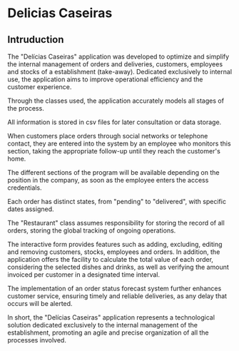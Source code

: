 # Delicias Caseiras

## Intruduction

The "Delícias Caseiras" application was developed to optimize and simplify the internal management of orders and deliveries, customers, employees and stocks of a establishment (take-away). Dedicated exclusively to internal use, the application aims to improve operational efficiency and the customer experience.

Through the classes used, the application accurately models all stages of the process.

All information is stored in csv files for later consultation or data storage.

When customers place orders through social networks or telephone contact, they are entered into the system by an employee who monitors this section, taking the appropriate follow-up until they reach the customer's home.

The different sections of the program will be available depending on the position in the company, as soon as the employee enters the access credentials.

Each order has distinct states, from "pending" to "delivered", with specific dates assigned.

The "Restaurant" class assumes responsibility for storing the record of all orders, storing the global tracking of ongoing operations.

The interactive form provides features such as adding, excluding, editing and removing customers, stocks, employees and orders. In addition, the application offers the facility to calculate the total value of each order, considering the selected dishes and drinks, as well as verifying the amount invoiced per customer in a designated time interval.

The implementation of an order status forecast system further enhances customer service, ensuring timely and reliable deliveries, as any delay that occurs will be alerted.

In short, the "Delícias Caseiras" application represents a technological solution dedicated exclusively to the internal management of the establishment, promoting an agile and precise organization of all the processes involved.